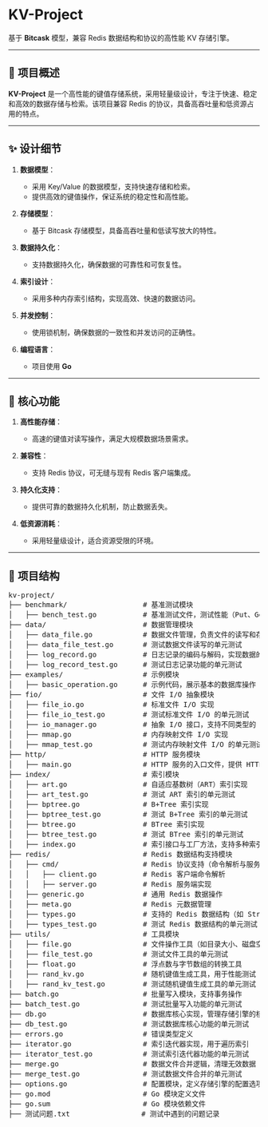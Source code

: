 # KV-Project

基于 **Bitcask** 模型，兼容 Redis 数据结构和协议的高性能 KV 存储引擎。

---

## 📌 项目概述

**KV-Project** 是一个高性能的键值存储系统，采用轻量级设计，专注于快速、稳定和高效的数据存储与检索。该项目兼容 Redis 的协议，具备高吞吐量和低资源占用的特点。

---

## ✨ 设计细节

1. **数据模型**：
   - 采用 Key/Value 的数据模型，支持快速存储和检索。
   - 提供高效的键值操作，保证系统的稳定性和高性能。

2. **存储模型**：
   - 基于 Bitcask 存储模型，具备高吞吐量和低读写放大的特性。

3. **数据持久化**：
   - 支持数据持久化，确保数据的可靠性和可恢复性。

4. **索引设计**：
   - 采用多种内存索引结构，实现高效、快速的数据访问。

5. **并发控制**：
   - 使用锁机制，确保数据的一致性和并发访问的正确性。

6. **编程语言**：
   - 项目使用 **Go** 

---

## 🚀 核心功能

1. **高性能存储**：
   - 高速的键值对读写操作，满足大规模数据场景需求。

2. **兼容性**：
   - 支持 Redis 协议，可无缝与现有 Redis 客户端集成。

3. **持久化支持**：
   - 提供可靠的数据持久化机制，防止数据丢失。

4. **低资源消耗**：
   - 采用轻量级设计，适合资源受限的环境。

---

## 🛒 项目结构
<pre>
kv-project/
├── benchmark/                  # 基准测试模块
│   ├── bench_test.go           # 基准测试文件，测试性能（Put、Get、Delete 操作的吞吐量）
├── data/                       # 数据管理模块
│   ├── data_file.go            # 数据文件管理，负责文件的读写和存储
│   ├── data_file_test.go       # 测试数据文件读写的单元测试
│   ├── log_record.go           # 日志记录的编码与解码，实现数据的序列化与反序列化
│   ├── log_record_test.go      # 测试日志记录功能的单元测试
├── examples/                   # 示例模块
│   ├── basic_operation.go      # 示例代码，展示基本的数据库操作（如 Put、Get、Delete）
├── fio/                        # 文件 I/O 抽象模块
│   ├── file_io.go              # 标准文件 I/O 实现
│   ├── file_io_test.go         # 测试标准文件 I/O 的单元测试
│   ├── io_manager.go           # 抽象 I/O 接口，支持不同类型的 I/O 实现
│   ├── mmap.go                 # 内存映射文件 I/O 实现
│   ├── mmap_test.go            # 测试内存映射文件 I/O 的单元测试
├── http/                       # HTTP 服务模块
│   ├── main.go                 # HTTP 服务的入口文件，提供 HTTP API 支持
├── index/                      # 索引模块
│   ├── art.go                  # 自适应基数树（ART）索引实现
│   ├── art_test.go             # 测试 ART 索引的单元测试
│   ├── bptree.go               # B+Tree 索引实现
│   ├── bptree_test.go          # 测试 B+Tree 索引的单元测试
│   ├── btree.go                # BTree 索引实现
│   ├── btree_test.go           # 测试 BTree 索引的单元测试
│   ├── index.go                # 索引接口与工厂方法，支持多种索引类型
├── redis/                      # Redis 数据结构支持模块
│   ├── cmd/                    # Redis 协议支持（命令解析与服务端实现）
│   │   ├── client.go           # Redis 客户端命令解析
│   │   ├── server.go           # Redis 服务端实现
│   ├── generic.go              # 通用 Redis 数据操作
│   ├── meta.go                 # Redis 元数据管理
│   ├── types.go                # 支持的 Redis 数据结构（如 String、Hash、Set、List、ZSet）
│   ├── types_test.go           # 测试 Redis 数据结构的单元测试
├── utils/                      # 工具模块
│   ├── file.go                 # 文件操作工具（如目录大小、磁盘空间计算）
│   ├── file_test.go            # 测试文件工具的单元测试
│   ├── float.go                # 浮点数与字节数组的转换工具
│   ├── rand_kv.go              # 随机键值生成工具，用于性能测试
│   ├── rand_kv_test.go         # 测试随机键值生成工具的单元测试
├── batch.go                    # 批量写入模块，支持事务操作
├── batch_test.go               # 测试批量写入功能的单元测试
├── db.go                       # 数据库核心实现，管理存储引擎的核心逻辑
├── db_test.go                  # 测试数据库核心功能的单元测试
├── errors.go                   # 错误类型定义
├── iterator.go                 # 索引迭代器实现，用于遍历索引
├── iterator_test.go            # 测试索引迭代器功能的单元测试
├── merge.go                    # 数据文件合并逻辑，清理无效数据
├── merge_test.go               # 测试数据文件合并的单元测试
├── options.go                  # 配置模块，定义存储引擎的配置选项
├── go.mod                      # Go 模块定义文件
├── go.sum                      # Go 模块依赖文件
├── 测试问题.txt                 # 测试中遇到的问题记录
</pre>
